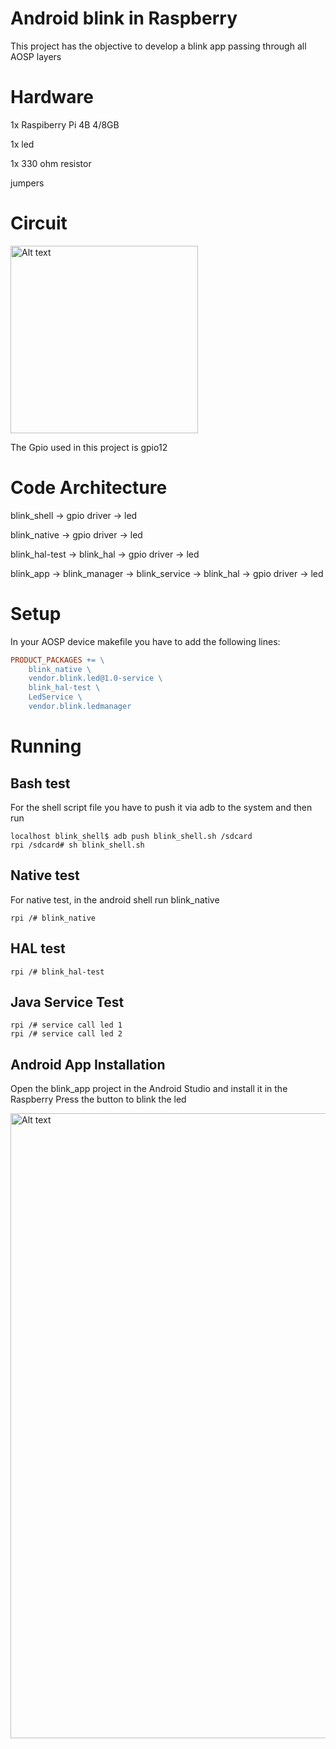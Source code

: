 # Android blink in Raspberry
This project has the objective to develop a blink app passing through all AOSP layers 

# Hardware
1x Raspiberry Pi 4B 4/8GB

1x led

1x 330 ohm resistor

jumpers

# Circuit
<img
  src="https://github.com/alvenan/blink/blob/main/raspblink.png"
  alt="Alt text"
  title="Blink Circuit"
  style="display: inline-block; margin: 0 auto; width: 300px">

The Gpio used in this project is gpio12

# Code Architecture
blink_shell -> gpio driver -> led

blink_native -> gpio driver -> led

blink_hal-test -> blink_hal -> gpio driver -> led

blink_app -> blink_manager -> blink_service -> blink_hal -> gpio driver -> led

# Setup
In your AOSP device makefile you have to add the following lines:

```Makefile
PRODUCT_PACKAGES += \
    blink_native \
    vendor.blink.led@1.0-service \
    blink_hal-test \
    LedService \
    vendor.blink.ledmanager
```
# Running 
## Bash test
For the shell script file you have to push it via adb to the system and then run
```Shell
localhost blink_shell$ adb push blink_shell.sh /sdcard
rpi /sdcard# sh blink_shell.sh
```

## Native test
For native test, in the android shell run blink_native
```Shell
rpi /# blink_native
```

## HAL test
```Shell
rpi /# blink_hal-test
```

## Java Service Test
```
rpi /# service call led 1 
rpi /# service call led 2 
```

## Android App Installation
Open the blink_app project in the Android Studio and install it in the Raspberry
Press the button to blink the led

<img
  src="https://github.com/alvenan/blink/blob/main/raspblink.gif"
  alt="Alt text"
  title="App gif"
  style="display: inline-block; margin: 0 auto; width: 1000px">



